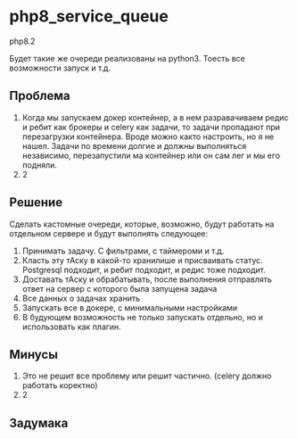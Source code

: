 # php8_service_queue
php8.2

Будет такие же очереди реализованы на python3. Тоесть все возможности запуск и т.д. 

## Проблема
1) Когда мы запускаем докер контейнер, а в нем разравачиваем редис и ребит как брокеры и celery как задачи, то задачи 
пропадают при перезагрузки контейнера. Вроде можно както настроить, но я не нашел. Задачи по времени долгие и 
должны выполняться независимо, перезапустили ма контейнер или он сам лег и мы его подняли.
2) 2

## Решение
Сделать кастомные очереди, которые, возможно, будут работать на отдельном сервере и будут выполнять следующее:
1) Принимать задачу. С фильтрами, с таймероми и т.д.
2) Класть эту тАску в какой-то хранилише и присваивать статус. Postgresql подходит, и ребит подходит, и редис тоже 
подходит.
3) Доставать тАску и обрабатывать, после выполнения отправлять ответ на сервер с которого была запущена задача
4) Все данных о задачах хранить
5) Запускать все в докере, с минимальными настройками
6) В будующем возможность не только запускать отдельно, но и использовать как плагин.


## Минусы
1) Это не решит все проблему или решит частично. (celery должно работать коректно)
2) 2

 
## Задумака
